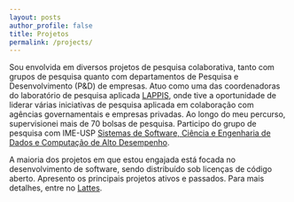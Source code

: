 ```yaml
---
layout: posts
author_profile: false
title: Projetos
permalink: /projects/
---
```


Sou envolvida em diversos projetos de pesquisa colaborativa, tanto com grupos de pesquisa quanto com departamentos de Pesquisa e Desenvolvimento (P&D) de empresas. Atuo como uma das coordenadoras do laboratório de pesquisa aplicada [LAPPIS](https://lappis-unb.github.io/lappis.rocks/), onde tive a oportunidade de liderar várias iniciativas de pesquisa aplicada em colaboração com agências governamentais e empresas privadas. Ao longo do meu percurso, supervisionei mais de 70 bolsas de pesquisa. Participo do grupo de pesquisa com IME-USP [Sistemas de Software, Ciência e Engenharia de Dados e Computação de Alto Desempenho](http://dgp.cnpq.br/dgp/espelhogrupo/633486).

A maioria dos projetos em que estou engajada está focada no desenvolvimento de software, sendo distribuído sob licenças de código aberto. Apresento os principais projetos ativos e passados. Para mais detalhes, entre no [Lattes](http://lattes.cnpq.br/2831991076751452).

